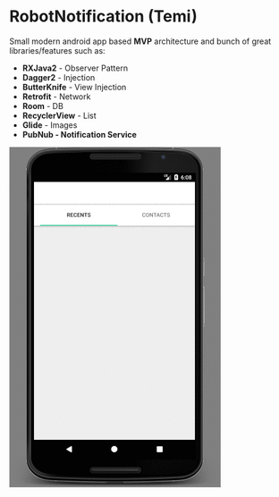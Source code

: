 # RobotNotification (Temi)

Small modern android app based <b>MVP</b> architecture and bunch of great libraries/features such as:
* <b>RXJava2</b> - Observer Pattern
* <b>Dagger2</b> - Injection
* <b>ButterKnife</b> - View Injection
* <b>Retrofit</b> - Network
* <b>Room</b> - DB
* <b>RecyclerView</b> - List
* <b>Glide</b> - Images
* <b>PubNub<b> - Notification Service

![img](demo.gif)
